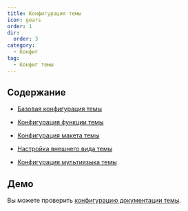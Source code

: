 ```yaml
---
title: Конфигурация темы
icon: gears
order: 1
dir:
  order: 3
category:
  - Конфиг
tag:
  - Конфиг темы
---
```


## Содержание

- [Базовая конфигурация темы](basic.md)

- [Конфигурация функции темы](feature.md)

- [Конфигурация макета темы](layout.md)

- [Настройка внешнего вида темы](appearance.md)

- [Конфигурация мультиязыка темы](i18n.md)

## Демо

Вы можете проверить [конфигурацию документации темы][docs-config].

[docs-config]: https://github.com/vuepress-theme-hope/vuepress-theme-hope/blob/main/docs/theme/src/.vuepress/theme.ts
